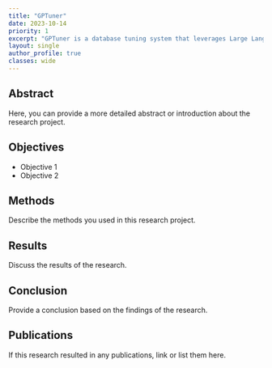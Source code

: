 ```yaml
---
title: "GPTuner"
date: 2023-10-14
priority: 1
excerpt: "GPTuner is a database tuning system that leverages Large Language Model to domain knowledge to enhance knob tuning procedure"
layout: single
author_profile: true
classes: wide
---
```


## Abstract

Here, you can provide a more detailed abstract or introduction about the research project.

## Objectives

- Objective 1
- Objective 2

## Methods

Describe the methods you used in this research project.

## Results

Discuss the results of the research.

## Conclusion

Provide a conclusion based on the findings of the research.

## Publications

If this research resulted in any publications, link or list them here.
